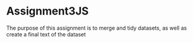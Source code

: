 # Assignment3JS
The purpose of this assignment is to merge and tidy datasets, as well as create a final text of the dataset

